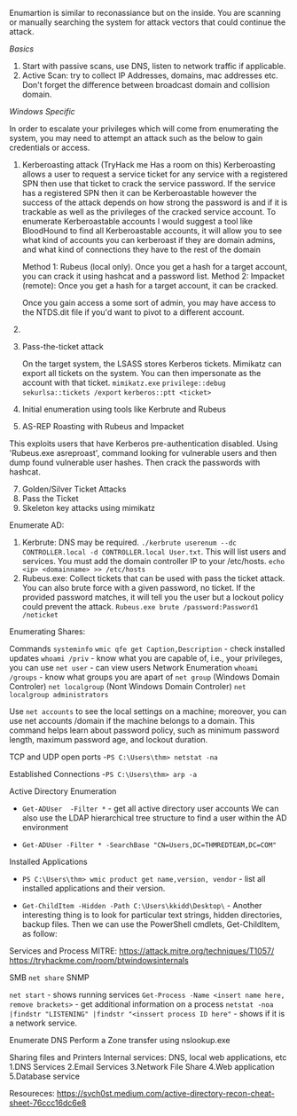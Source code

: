 Enumartion is similar to reconassiance but on the inside. You are scanning or manually searching the system for attack vectors that could continue the attack.


*Basics*

1. Start with passive scans, use DNS, listen to network traffic if applicable.
2. Active Scan: try to collect IP Addresses, domains, mac addresses etc. Don't forget the difference between broadcast domain and collision domain. 







*Windows Specific*


In order to escalate your privileges which will come from enumerating the system, you may need to attempt an attack such as the below to gain credentials or access.

1. Kerberoasting attack (TryHack me Has a room on this)
   Kerberoasting allows a user to request a service ticket for any service with a registered SPN then use that ticket to crack the service password. If the service has a registered SPN then it can be Kerberoastable however the success of the attack depends on how strong the password is and if it is trackable as well as the privileges of the cracked service account. To enumerate Kerberoastable accounts I would suggest a tool like BloodHound to find all Kerberoastable accounts, it will allow you to see what kind of accounts you can kerberoast if they are domain admins, and what kind of connections they have to the rest of the domain

   Method 1: Rubeus (local only). Once you get a hash for a target account, you can crack it using hashcat and a password list.
   Method 2: Impacket (remote): Once you get a hash for a target account, it can be cracked.

   Once you gain access a some sort of admin, you may have access to the NTDS.dit file if you'd want to pivot to a different account. 

3. 
4. Pass-the-ticket attack

   On the target system, the LSASS stores Kerberos tickets. Mimikatz can export all tickets on the system. You can then impersonate as the account with that ticket.
      `mimikatz.exe`
      `privilege::debug`
      `sekurlsa::tickets /export`
      `kerberos::ptt <ticket>`
   
6. Initial enumeration using tools like Kerbrute and Rubeus
7. AS-REP Roasting with Rubeus and Impacket

This exploits users that have Kerberos pre-authentication disabled. Using 'Rubeus.exe asreproast', command looking for vulnerable users and then dump found vulnerable user hashes. Then crack the passwords with hashcat. 


7. Golden/Silver Ticket Attacks
8. Pass the Ticket
9. Skeleton key attacks using mimikatz


Enumerate AD: 
1. Kerbrute: DNS may be required. `./kerbrute userenum --dc CONTROLLER.local -d CONTROLLER.local User.txt`. This will list users and services. You must add the domain controller IP to your /etc/hosts. `echo <ip> <domainname> >> /etc/hosts`
2. Rubeus.exe: Collect tickets that can be used with pass the ticket attack.
   You can also brute force with a given password, no ticket. If the provided password matches, it will tell you the user but a lockout policy could prevent the attack. `Rubeus.exe brute /password:Password1 /noticket`

Enumerating Shares:


Commands 
``systeminfo`` 
``wmic qfe get Caption,Description`` - check installed updates 
``whoami /priv`` - know what you are capable of, i.e., your privileges, you can use
`net user` - can view users
Network Enumeration
`whoami /groups` - know what groups you are apart of
`net group` (Windows Domain Controler) 
`net localgroup` (Nont Windows Domain Controler) 
`net localgroup administrators`

Use `net accounts` to see the local settings on a machine; moreover, you can use net accounts /domain if the machine belongs to a domain. This command helps learn about password policy, such as minimum password length, maximum password age, and lockout duration.

TCP and UDP open ports
-```PS C:\Users\thm> netstat -na```

Established Connections
-```PS C:\Users\thm> arp -a```

Active Directory Enumeration

- ```Get-ADUser  -Filter *``` -  get all active directory user accounts
We can also use the LDAP hierarchical tree structure to find a user within the AD environment

- ``Get-ADUser -Filter * -SearchBase "CN=Users,DC=THMREDTEAM,DC=COM"``

Installed Applications

- ``PS C:\Users\thm> wmic product get name,version, vendor`` - list all installed applications and their version.

- ``Get-ChildItem -Hidden -Path C:\Users\kkidd\Desktop\`` - Another interesting thing is to look for particular text strings, hidden directories, backup files. Then we can use the PowerShell cmdlets, Get-ChildItem, as follow:



Services and Process
MITRE: https://attack.mitre.org/techniques/T1057/
https://tryhackme.com/room/btwindowsinternals



SMB
``net share`` 
SNMP


`net start` - shows running services 
`Get-Process -Name <insert name here, remove brackets>` - get additional information on a process 
`netstat -noa |findstr "LISTENING" |findstr "<inssert process ID here"` - shows if it is a network service.

Enumerate DNS
Perform a Zone transfer using nslookup.exe


Sharing files and Printers
Internal services: DNS, local web applications, etc
1.DNS Services
2.Email Services
3.Network File Share
4.Web application
5.Database service




Resoureces: 
https://svch0st.medium.com/active-directory-recon-cheat-sheet-76ccc16dc6e8
